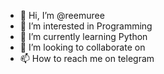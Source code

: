 - 👋 Hi, I’m @reemuree
- 👀 I’m interested in Programming
- 🌱 I’m currently learning Python
- 💞️ I’m looking to collaborate on
- 📫 How to reach me on telegram

<!---
reemuree/reemuree is a ✨ special ✨ repository because its `README.md` (this file) appears on your GitHub profile.
You can click the Preview link to take a look at your changes.
--->

